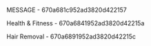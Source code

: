 

MESSAGE -  670a681c952ad3820d422157

Health & Fitness - 670a6841952ad3820d42215a

Hair Removal - 670a6891952ad3820d42215c

